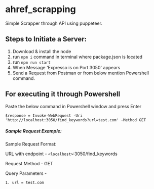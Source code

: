 # ahref_scrapping

Simple Scrapper through API using puppeteer.


## Steps to Initiate a Server:

1. Download & install the node
2. run `npm i` command in terminal where package.json is located
3. run `npm run start`
4. When Message 'Expresso is on Port 3050' appears
5. Send a Request from Postman or from below mention Powershell command.


## For executing it through Powershell
Paste the below command in Powershell window and press Enter

    $response = Invoke-WebRequest -Uri 'http://localhost:3050/find_keywords?url=test.com' -Method GET 
    
##### Sample Request Example:

Sample Request Format:

URL with endpoint - `<localhost>`:3050/find_keywords

Request Method - GET

Query Parameters - 

    1. url = test.com


